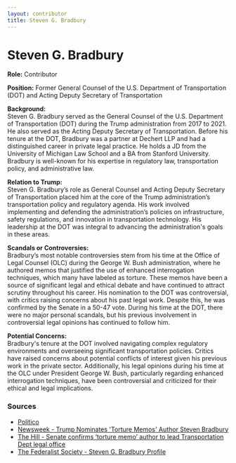 ```yaml
---
layout: contributor  
title: Steven G. Bradbury  
---
```


# Steven G. Bradbury

**Role:** Contributor

**Position:** Former General Counsel of the U.S. Department of Transportation (DOT) and Acting Deputy Secretary of Transportation

**Background:**  
Steven G. Bradbury served as the General Counsel of the U.S. Department of Transportation (DOT) during the Trump administration from 2017 to 2021. He also served as the Acting Deputy Secretary of Transportation. Before his tenure at the DOT, Bradbury was a partner at Dechert LLP and had a distinguished career in private legal practice. He holds a JD from the University of Michigan Law School and a BA from Stanford University. Bradbury is well-known for his expertise in regulatory law, transportation policy, and administrative law.

**Relation to Trump:**  
Steven G. Bradbury’s role as General Counsel and Acting Deputy Secretary of Transportation placed him at the core of the Trump administration’s transportation policy and regulatory agenda. His work involved implementing and defending the administration’s policies on infrastructure, safety regulations, and innovation in transportation technology. His leadership at the DOT was integral to advancing the administration's goals in these areas.

**Scandals or Controversies:**  
Bradbury’s most notable controversies stem from his time at the Office of Legal Counsel (OLC) during the George W. Bush administration, where he authored memos that justified the use of enhanced interrogation techniques, which many have labeled as torture. These memos have been a source of significant legal and ethical debate and have continued to attract scrutiny throughout his career. His nomination to the DOT was controversial, with critics raising concerns about his past legal work. Despite this, he was confirmed by the Senate in a 50-47 vote. During his time at the DOT, there were no major personal scandals, but his previous involvement in controversial legal opinions has continued to follow him.

**Potential Concerns:**  
Bradbury's tenure at the DOT involved navigating complex regulatory environments and overseeing significant transportation policies. Critics have raised concerns about potential conflicts of interest given his previous work in the private sector. Additionally, his legal opinions during his time at the OLC under President George W. Bush, particularly regarding enhanced interrogation techniques, have been controversial and criticized for their ethical and legal implications.

### Sources
- [Politico](https://www.politico.com/story/2018/11/07/replacements-jeff-sessions-973479)
- [Newsweek - Trump Nominates 'Torture Memos' Author Steven Bradbury](https://www.newsweek.com/senate-about-endorse-judge-who-condones-torture-769022)
- [The Hill - Senate confirms ‘torture memo’ author to lead Transportation Dept legal office](https://thehill.com/policy/transportation/360361-senate-confirms-torture-memo-author-to-lead-dots-legal-office/)
- [The Federalist Society - Steven G. Bradbury Profile](https://fedsoc.org/contributors/steven-bradbury)
